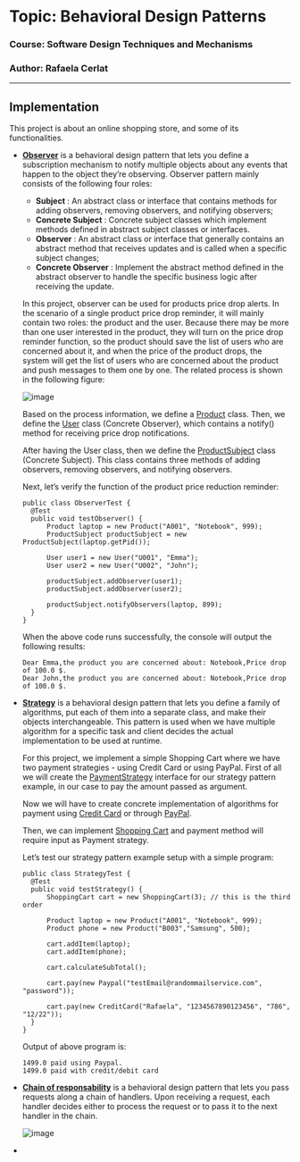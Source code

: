 # Topic: Behavioral Design Patterns

### Course: Software Design Techniques and Mechanisms
### Author: Rafaela Cerlat

----

## Implementation

This project is about an online shopping store, and some of its functionalities.

* [**Observer**](https://github.com/rafaelacerlat/TMPS-labs/tree/main/src/main/java/BehavioralPatterns/Observer) is a behavioral design pattern that lets you define a subscription mechanism to notify multiple objects about any events that happen to the object they’re observing.
  Observer pattern mainly consists of the following four roles:

  - **Subject** : An abstract class or interface that contains methods for adding observers, removing observers, and notifying observers;
  - **Concrete Subject** : Concrete subject classes which implement methods defined in abstract subject classes or interfaces.
  - **Observer** : An abstract class or interface that generally contains an abstract method that receives updates and is called when a specific subject changes;
  - **Concrete Observer** : Implement the abstract method defined in the abstract observer to handle the specific business logic after receiving the update.

  In this project, observer can be used for products price drop alerts. In the scenario of a single product price drop reminder, it will mainly contain two roles: the product and the user. Because there may be more than one user interested in the product, they will turn on the price drop reminder function, so the product should save the list of users who are concerned about it, and when the price of the product drops, the system will get the list of users who are concerned about the product and push messages to them one by one. The related process is shown in the following figure:
  
  ![image](https://user-images.githubusercontent.com/41265306/209966378-291d1692-dd28-4319-bb2a-019e34ed0bc5.png)

  Based on the process information, we define a [Product](https://github.com/rafaelacerlat/TMPS-labs/blob/main/src/main/java/BehavioralPatterns/Product.java) class.
  Then, we define the [User](https://github.com/rafaelacerlat/TMPS-labs/blob/main/src/main/java/BehavioralPatterns/User.java) class (Concrete Observer), which contains a notify() method for receiving price drop notifications.
  
  After having the User class, then we define the [ProductSubject](https://github.com/rafaelacerlat/TMPS-labs/blob/main/src/main/java/BehavioralPatterns/Observer/ProductSubject.java) class (Concrete Subject). This class contains three methods of adding observers, removing observers, and notifying observers.
  
  Next, let’s verify the function of the product price reduction reminder:
  ```
  public class ObserverTest {
    @Test
    public void testObserver() {
        Product laptop = new Product("A001", "Notebook", 999);
        ProductSubject productSubject = new ProductSubject(laptop.getPid());

        User user1 = new User("U001", "Emma");
        User user2 = new User("U002", "John");

        productSubject.addObserver(user1);
        productSubject.addObserver(user2);

        productSubject.notifyObservers(laptop, 899);
    }
  }
  ```
  When the above code runs successfully, the console will output the following results:
  ```
  Dear Emma,the product you are concerned about: Notebook,Price drop of 100.0 $.
  Dear John,the product you are concerned about: Notebook,Price drop of 100.0 $.
  ```


* [**Strategy**](https://github.com/rafaelacerlat/TMPS-labs/tree/main/src/main/java/BehavioralPatterns/Strategy) is a behavioral design pattern that lets you define a family of algorithms, put each of them into a separate class, and make their objects interchangeable. This pattern is used when we have multiple algorithm for a specific task and client decides the actual implementation to be used at runtime.
  
  For this project, we implement a simple Shopping Cart where we have two payment strategies - using Credit Card or using PayPal. First of all we will create the [PaymentStrategy](https://github.com/rafaelacerlat/TMPS-labs/blob/main/src/main/java/BehavioralPatterns/Strategy/PaymentStrategy.java) interface for our strategy pattern example, in our case to pay the amount passed as argument.
  
  Now we will have to create concrete implementation of algorithms for payment using [Credit Card](https://github.com/rafaelacerlat/TMPS-labs/blob/main/src/main/java/BehavioralPatterns/Strategy/CreditCard.java) or through [PayPal](https://github.com/rafaelacerlat/TMPS-labs/blob/main/src/main/java/BehavioralPatterns/Strategy/Paypal.java).
  
  Then, we can implement [Shopping Cart](https://github.com/rafaelacerlat/TMPS-labs/blob/main/src/main/java/BehavioralPatterns/Strategy/ShoppingCart.java) and payment method will require input as Payment strategy.
  
  Let’s test our strategy pattern example setup with a simple program:
  ```
  public class StrategyTest {
    @Test
    public void testStrategy() {
        ShoppingCart cart = new ShoppingCart(3); // this is the third order

        Product laptop = new Product("A001", "Notebook", 999);
        Product phone = new Product("B003","Samsung", 500);

        cart.addItem(laptop);
        cart.addItem(phone);

        cart.calculateSubTotal();

        cart.pay(new Paypal("testEmail@randommailservice.com", "password"));

        cart.pay(new CreditCard("Rafaela", "1234567890123456", "786", "12/22"));
    }
  }
  ```
  Output of above program is:
  ```
  1499.0 paid using Paypal.
  1499.0 paid with credit/debit card
  ```

* [**Chain of responsability**](https://github.com/rafaelacerlat/TMPS-labs/tree/main/src/main/java/BehavioralPatterns/ChainOfResponsability) is a behavioral design pattern that lets you pass requests along a chain of handlers. Upon receiving a request, each handler decides either to process the request or to pass it to the next handler in the chain.

  ![image](https://user-images.githubusercontent.com/41265306/209970296-07f61f43-73f6-4f04-bf40-b6d7da0dd0a7.png)

* 



